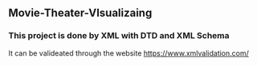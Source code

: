 ## Movie-Theater-VIsualizaing

### This project is done by XML with DTD and XML Schema

It can be valideated through the website
https://www.xmlvalidation.com/

